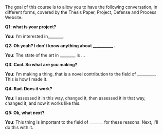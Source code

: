 

The goal of this course is to allow you to have the following conversation, in different forms, covered by the Thesis Paper, Project, Defense and Process Website.

**Q1: what is your project?**

**You:** I'm interested in\_\_\_\_\_\_\_\_.

**Q2: Oh yeah? I don't know anything about \_\_\_\_\_\_\_\_\_\_ .**

**You:** The state of the art in \_\_\_\_\_\_\_\_ is ...

**Q3: Cool. So what are you making?**

**You:** I'm making a thing, that is a novel contribution to the field of \_\_\_\_\_\_\_\_\_.  
This is how I made it.

**Q4: Rad. Does it work?**

**You**: I assessed it in this way, changed it, then assessed it in that way, changed it, and now it works like this.

**Q5: Ok, what next?**

**You**: This thing is important to the field of \_\_\_\_\_\_\_ for these reasons. Next, I'll do this with it.

